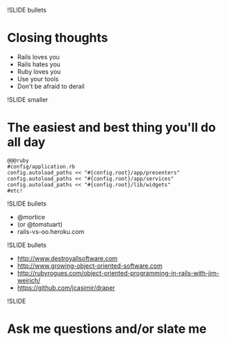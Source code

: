 !SLIDE bullets
# Closing thoughts #
* Rails loves you
* Rails hates you
* Ruby loves you
* Use your tools
* Don't be afraid to derail

!SLIDE smaller
# The easiest and best thing you'll do all day #
    @@@ruby
    #config/application.rb
    config.autoload_paths << "#{config.root}/app/presenters"
    config.autoload_paths << "#{config.root}/app/services"
    config.autoload_paths << "#{config.root}/lib/widgets"
    #etc!

!SLIDE bullets
* @mortice 
* (or @tomstuart)
* rails-vs-oo.heroku.com

!SLIDE bullets
* <a href="http://www.destroyallsoftware.com">http://www.destroyallsoftware.com</a>
* <a href="http://www.growing-object-oriented-software.com/">http://www.growing-object-oriented-software.com</a>
* <a href="http://rubyrogues.com/object-oriented-programming-in-rails-with-jim-weirich/">http://rubyrogues.com/object-oriented-programming-in-rails-with-jim-weirich/</a>
* <a href="https://github.com/jcasimir/draper">https://github.com/jcasimir/draper</a>

!SLIDE
# Ask me questions and/or slate me #
